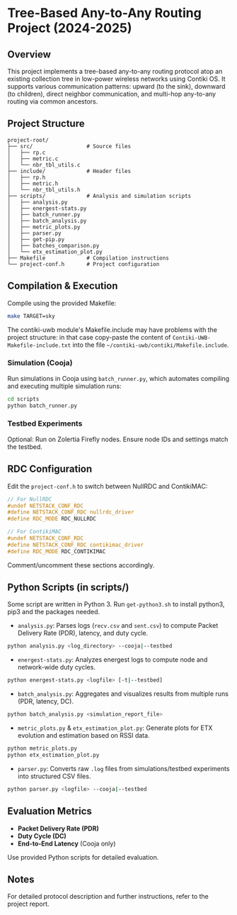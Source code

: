 # Tree-Based Any-to-Any Routing Project (2024-2025)

## Overview

This project implements a tree-based any-to-any routing protocol atop an existing collection tree in low-power wireless networks using Contiki OS. It supports various communication patterns: upward (to the sink), downward (to children), direct neighbor communication, and multi-hop any-to-any routing via common ancestors.

## Project Structure

```
project-root/
├── src/                 # Source files
│   ├── rp.c
│   ├── metric.c
│   └── nbr_tbl_utils.c
├── include/             # Header files
│   ├── rp.h
│   ├── metric.h
│   └── nbr_tbl_utils.h
├── scripts/             # Analysis and simulation scripts
│   ├── analysis.py
│   ├── energest-stats.py
│   ├── batch_runner.py
│   ├── batch_analysis.py
│   ├── metric_plots.py
│   ├── parser.py
│   ├── get-pip.py
│   ├── batches_comparison.py
│   └── etx_estimation_plot.py
├── Makefile             # Compilation instructions
└── project-conf.h       # Project configuration
```

## Compilation & Execution

Compile using the provided Makefile:

```bash
make TARGET=sky
```
The contiki-uwb module's Makefile.include may have problems with the project structure: in that case copy-paste the content of `Contiki-UWB-Makefile-include.txt` into the file `~/contiki-uwb/contiki/Makefile.include`.

### Simulation (Cooja)

Run simulations in Cooja using `batch_runner.py`, which automates compiling and executing multiple simulation runs:

```bash
cd scripts
python batch_runner.py
```

### Testbed Experiments

Optional: Run on Zolertia Firefly nodes. Ensure node IDs and settings match the testbed.

## RDC Configuration

Edit the `project-conf.h` to switch between NullRDC and ContikiMAC:

```c
// For NullRDC
#undef NETSTACK_CONF_RDC
#define NETSTACK_CONF_RDC nullrdc_driver
#define RDC_MODE RDC_NULLRDC

// For ContikiMAC
#undef NETSTACK_CONF_RDC
#define NETSTACK_CONF_RDC contikimac_driver
#define RDC_MODE RDC_CONTIKIMAC
```

Comment/uncomment these sections accordingly.

## Python Scripts (in scripts/)

Some script are written in Python 3. Run `get-python3.sh` to install python3, pip3 and the packages needed.

* `analysis.py`: Parses logs (`recv.csv` and `sent.csv`) to compute Packet Delivery Rate (PDR), latency, and duty cycle.

```bash
python analysis.py <log_directory> --cooja|--testbed
```

* `energest-stats.py`: Analyzes energest logs to compute node and network-wide duty cycles.

```bash
python energest-stats.py <logfile> [-t|--testbed]
```

* `batch_analysis.py`: Aggregates and visualizes results from multiple runs (PDR, latency, DC).

```bash
python batch_analysis.py <simulation_report_file>
```

* `metric_plots.py` & `etx_estimation_plot.py`: Generate plots for ETX evolution and estimation based on RSSI data.

```bash
python metric_plots.py
python etx_estimation_plot.py
```

* `parser.py`: Converts raw `.log` files from simulations/testbed experiments into structured CSV files.

```bash
python parser.py <logfile> --cooja|--testbed
```

## Evaluation Metrics

* **Packet Delivery Rate (PDR)**
* **Duty Cycle (DC)**
* **End-to-End Latency** (Cooja only)

Use provided Python scripts for detailed evaluation.

## Notes

For detailed protocol description and further instructions, refer to the project report.
